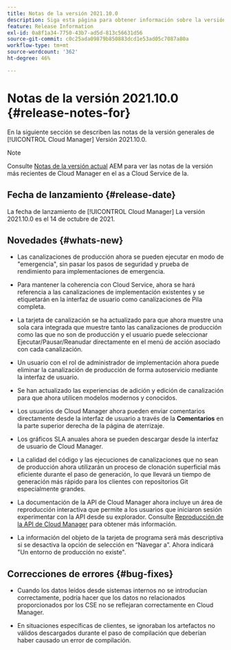 ```yaml
---
title: Notas de la versión 2021.10.0
description: Siga esta página para obtener información sobre la versión 2021.10.0 de Cloud Manager
feature: Release Information
exl-id: 0a8f1a34-7750-43b7-ad5d-813c56631d56
source-git-commit: c0c25ada09879b850883dcd1e53ad05c7087a80a
workflow-type: tm+mt
source-wordcount: '362'
ht-degree: 46%

---
```


# Notas de la versión 2021.10.0 {#release-notes-for}

En la siguiente sección se describen las notas de la versión generales de [!UICONTROL Cloud Manager] Versión 2021.10.0.

>[!NOTE]
>Consulte [Notas de la versión actual](https://experienceleague.adobe.com/docs/experience-manager-cloud-service/onboarding/getting-access/release-notes-cloud-manager/release-notes-cm-current.html?lang=en#getting-access) AEM para ver las notas de la versión más recientes de Cloud Manager en el as a Cloud Service de la.

## Fecha de lanzamiento {#release-date}

La fecha de lanzamiento de [!UICONTROL Cloud Manager] La versión 2021.10.0 es el 14 de octubre de 2021.

## Novedades {#whats-new}

* Las canalizaciones de producción ahora se pueden ejecutar en modo de &quot;emergencia&quot;, sin pasar los pasos de seguridad y prueba de rendimiento para implementaciones de emergencia.

* Para mantener la coherencia con Cloud Service, ahora se hará referencia a las canalizaciones de implementación existentes y se etiquetarán en la interfaz de usuario como canalizaciones de Pila completa.

* La tarjeta de canalización se ha actualizado para que ahora muestre una sola cara integrada que muestre tanto las canalizaciones de producción como las que no son de producción y el usuario puede seleccionar Ejecutar/Pausar/Reanudar directamente en el menú de acción asociado con cada canalización.

* Un usuario con el rol de administrador de implementación ahora puede eliminar la canalización de producción de forma autoservicio mediante la interfaz de usuario.

* Se han actualizado las experiencias de adición y edición de canalización para que ahora utilicen modelos modernos y conocidos.

* Los usuarios de Cloud Manager ahora pueden enviar comentarios directamente desde la interfaz de usuario a través de la **Comentarios** en la parte superior derecha de la página de aterrizaje.

* Los gráficos SLA anuales ahora se pueden descargar desde la interfaz de usuario de Cloud Manager.

* La calidad del código y las ejecuciones de canalizaciones que no sean de producción ahora utilizarán un proceso de clonación superficial más eficiente durante el paso de generación, lo que llevará un tiempo de generación más rápido para los clientes con repositorios Git especialmente grandes.

* La documentación de la API de Cloud Manager ahora incluye un área de reproducción interactiva que permite a los usuarios que iniciaron sesión experimentar con la API desde su explorador. Consulte [Reproducción de la API de Cloud Manager](https://www.adobe.io/experience-cloud/cloud-manager/reference/playground/) para obtener más información.

* La información del objeto de la tarjeta de programa será más descriptiva si se desactiva la opción de selección en “Navegar a”. Ahora indicará &quot;Un entorno de producción no existe&quot;.


## Correcciones de errores {#bug-fixes}

* Cuando los datos leídos desde sistemas internos no se introducían correctamente, podría hacer que los datos no relacionados proporcionados por los CSE no se reflejaran correctamente en Cloud Manager.

* En situaciones específicas de clientes, se ignoraban los artefactos no válidos descargados durante el paso de compilación que deberían haber causado un error de compilación.
